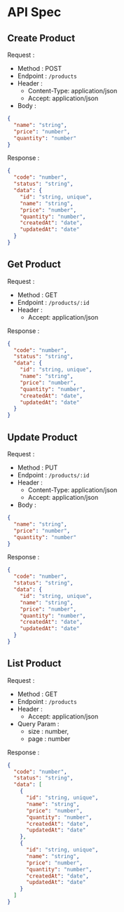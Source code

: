 # API Spec

## Create Product

Request :

- Method : POST
- Endpoint : `/products`
- Header :
  - Content-Type: application/json
  - Accept: application/json
- Body :

```json
{
  "name": "string",
  "price": "number",
  "quantity": "number"
}
```

Response :

```json
{
  "code": "number",
  "status": "string",
  "data": {
    "id": "string, unique",
    "name": "string",
    "price": "number",
    "quantity": "number",
    "createdAt": "date",
    "updatedAt": "date"
  }
}
```

## Get Product

Request :

- Method : GET
- Endpoint : `/products/:id`
- Header :
  - Accept: application/json

Response :

```json
{
  "code": "number",
  "status": "string",
  "data": {
    "id": "string, unique",
    "name": "string",
    "price": "number",
    "quantity": "number",
    "createdAt": "date",
    "updatedAt": "date"
  }
}
```

## Update Product

Request :

- Method : PUT
- Endpoint : `/products/:id`
- Header :
  - Content-Type: application/json
  - Accept: application/json
- Body :

```json
{
  "name": "string",
  "price": "number",
  "quantity": "number"
}
```

Response :

```json
{
  "code": "number",
  "status": "string",
  "data": {
    "id": "string, unique",
    "name": "string",
    "price": "number",
    "quantity": "number",
    "createdAt": "date",
    "updatedAt": "date"
  }
}
```

## List Product

Request :

- Method : GET
- Endpoint : `/products`
- Header :
  - Accept: application/json
- Query Param :
  - size : number,
  - page : number

Response :

```json
{
  "code": "number",
  "status": "string",
  "data": [
    {
      "id": "string, unique",
      "name": "string",
      "price": "number",
      "quantity": "number",
      "createdAt": "date",
      "updatedAt": "date"
    },
    {
      "id": "string, unique",
      "name": "string",
      "price": "number",
      "quantity": "number",
      "createdAt": "date",
      "updatedAt": "date"
    }
  ]
}
```

